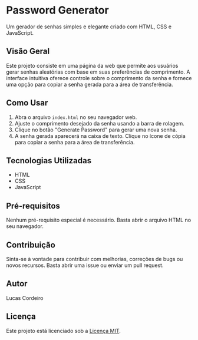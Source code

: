 # Password Generator

Um gerador de senhas simples e elegante criado com HTML, CSS e JavaScript.

## Visão Geral

Este projeto consiste em uma página da web que permite aos usuários gerar senhas aleatórias com base em suas preferências de comprimento. A interface intuitiva oferece controle sobre o comprimento da senha e fornece uma opção para copiar a senha gerada para a área de transferência.

## Como Usar

1. Abra o arquivo `index.html` no seu navegador web.
2. Ajuste o comprimento desejado da senha usando a barra de rolagem.
3. Clique no botão "Generate Password" para gerar uma nova senha.
4. A senha gerada aparecerá na caixa de texto. Clique no ícone de cópia para copiar a senha para a área de transferência.

## Tecnologias Utilizadas

- HTML
- CSS
- JavaScript

## Pré-requisitos

Nenhum pré-requisito especial é necessário. Basta abrir o arquivo HTML no seu navegador.

## Contribuição

Sinta-se à vontade para contribuir com melhorias, correções de bugs ou novos recursos. Basta abrir uma issue ou enviar um pull request.

## Autor

Lucas Cordeiro

## Licença

Este projeto está licenciado sob a [Licença MIT](LICENSE).

